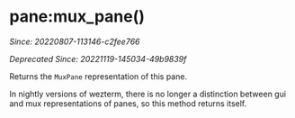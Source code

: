 # pane:mux_pane()

*Since: 20220807-113146-c2fee766*

*Deprecated Since: 20221119-145034-49b9839f*

Returns the `MuxPane` representation of this pane.

In nightly versions of wezterm, there is no longer a distinction
between gui and mux representations of panes, so this method
returns itself.

